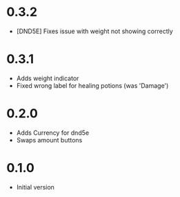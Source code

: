# 0.3.2
- [DND5E] Fixes issue with weight not showing correctly

# 0.3.1
- Adds weight indicator
- Fixed wrong label for healing potions (was 'Damage')

# 0.2.0
- Adds Currency for dnd5e
- Swaps amount buttons

# 0.1.0
- Initial version